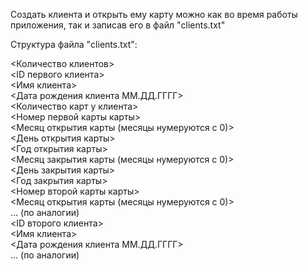 Создать клиента и открыть ему карту можно как во время работы приложения, так и записав его в файл "clients.txt"

Структура файла "clients.txt":  

<Количество клиентов>  
<ID первого клиента>  
<Имя клиента>  
<Дата рождения клиента ММ.ДД.ГГГГ>  
<Количество карт у клиента>  
<Номер первой карты карты>  
<Месяц открытия карты (месяцы нумеруются с 0)>  
<День открытия карты>  
<Год открытия карты>  
<Месяц закрытия карты (месяцы нумеруются с 0)>  
<День закрытия карты>  
<Год закрытия карты>  
<Номер второй карты карты>  
<Месяц открытия карты (месяцы нумеруются с 0)>  
... (по аналогии)  
<ID второго клиента>  
<Имя клиента>  
<Дата рождения клиента ММ.ДД.ГГГГ>  
... (по аналогии)  

